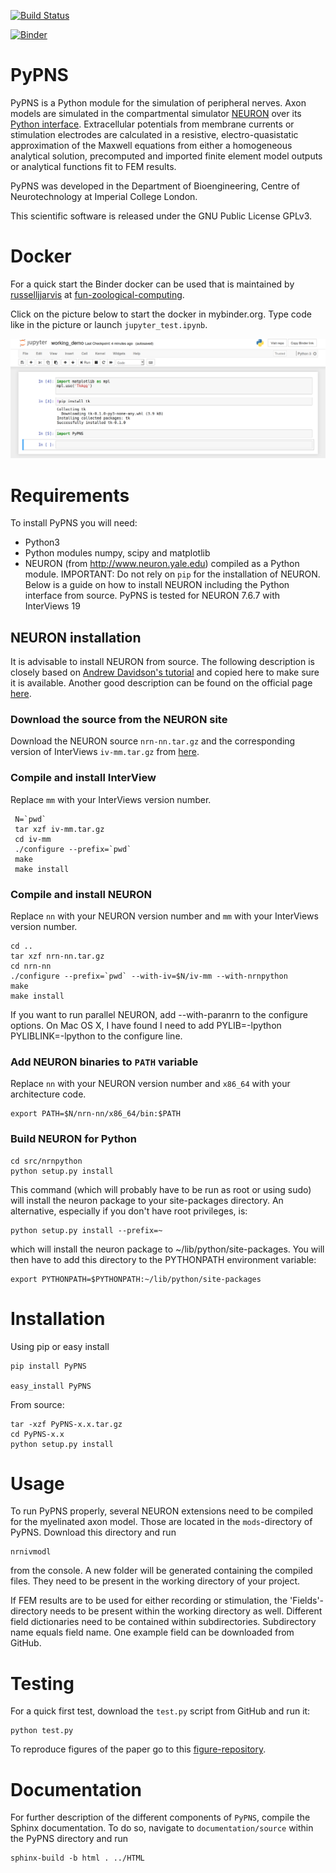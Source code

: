 

[![Build Status](https://travis-ci.com/russelljjarvis/PeripheralNervousSystem.svg?branch=master)](https://travis-ci.com/russelljjarvis/PeripheralNervousSystem)

[![Binder](https://mybinder.org/badge_logo.svg)](https://mybinder.org/v2/gh/fun-zoological-computing/PyPNS/master)

# PyPNS

PyPNS is a Python module for the simulation of peripheral nerves. Axon models are simulated in the compartmental simulator [NEURON](http://www.neuron.yale.edu/neuron) over its [Python interface](http://www.frontiersin.org/neuroinformatics/10.3389/neuro.11.001.2009/abstract). Extracellular potentials from membrane currents or stimulation electrodes are calculated in a resistive, electro-quasistatic approximation of the Maxwell equations from either a homogeneous analytical solution, precomputed and imported finite element model outputs or analytical functions fit to FEM results.

PyPNS was developed in the Department of Bioengineering, Centre of Neurotechnology at Imperial College London.

This scientific software is released under the GNU Public License GPLv3.

# Docker

For a quick start the Binder docker can be used that is maintained by [russelljjarvis](https://github.com/russelljjarvis) at [fun-zoological-computing](https://github.com/fun-zoological-computing/PyPNS).

Click on the picture below to start the docker in mybinder.org. Type code like in the picture or launch `jupyter_test.ipynb`.

[![PyPNS_build.png](PyPNS_build.png)](https://mybinder.org/v2/gh/fun-zoological-computing/PyPNS/master)

# Requirements

To install PyPNS you will need:

- Python3
- Python modules numpy, scipy and matplotlib
- NEURON (from http://www.neuron.yale.edu) compiled as a Python module. IMPORTANT: Do not rely on `pip` for the installation of NEURON. Below is a guide on how to install NEURON including the Python interface from source. PyPNS is tested for NEURON 7.6.7 with InterViews 19

## NEURON installation

It is advisable to install NEURON from source. The following description is closely based on [Andrew Davidson's tutorial](http://andrewdavison.info/notes/installation-neuron-python/) and copied here to make sure it is available. Another good description can be found on the official page [here](https://www.neuron.yale.edu/neuron/download/compile_linux).

### Download the source from the NEURON site

Download the NEURON source `nrn-nn.tar.gz`
 and the corresponding version of InterViews `iv-mm.tar.gz` from [here](https://neuron.yale.edu/neuron/download/getstd).
 
 ### Compile and install InterView

Replace `mm` with your InterViews version number.

```
 N=`pwd`
 tar xzf iv-mm.tar.gz
 cd iv-mm
 ./configure --prefix=`pwd`
 make
 make install
````

### Compile and install NEURON

Replace `nn` with your NEURON version number and `mm` with your InterViews version number.

```
cd ..
tar xzf nrn-nn.tar.gz
cd nrn-nn
./configure --prefix=`pwd` --with-iv=$N/iv-mm --with-nrnpython
make
make install
```

If you want to run parallel NEURON, add --with-paranrn to the configure options. On Mac OS X, I have found I need to add PYLIB=-lpython PYLIBLINK=-lpython to the configure line.

### Add NEURON binaries to `PATH` variable

Replace `nn` with your NEURON version number and `x86_64` with your architecture code.

```
export PATH=$N/nrn-nn/x86_64/bin:$PATH
```

### Build NEURON for Python

```
cd src/nrnpython
python setup.py install
```

This command (which will probably have to be run as root or using sudo) will install the neuron package to your site-packages directory. An alternative, especially if you don't have root privileges, is:

```
python setup.py install --prefix=~
```

which will install the neuron package to ~/lib/python/site-packages. You will then have to add this directory to the PYTHONPATH environment variable:

```
export PYTHONPATH=$PYTHONPATH:~/lib/python/site-packages
```

# Installation

Using pip or easy install

	pip install PyPNS

	easy_install PyPNS

From source:

    tar -xzf PyPNS-x.x.tar.gz
    cd PyPNS-x.x
    python setup.py install


# Usage


To run PyPNS properly, several NEURON extensions need to be compiled for the myelinated axon model. Those are located in the `mods`-directory of PyPNS. Download this directory and run

	nrnivmodl

from the console. A new folder will be generated containing the compiled files. They need to be present in the working directory of your project.

If FEM results are to be used for either recording or stimulation, the 'Fields'-directory needs to be present within the working directory as well. Different field dictionaries need to be contained within subdirectories. Subdirectory name equals field name. One example field can be downloaded from GitHub.

# Testing

For a quick first test, download the `test.py` script from GitHub and run it:

```
python test.py
```

To reproduce figures of the paper go to this [figure-repository](https://github.com/cahelu/PyPNS-PaperFigures).

# Documentation

For further description of the different components of `PyPNS`, compile the Sphinx documentation. To do so, navigate to `documentation/source` within the PyPNS directory and run

	sphinx-build -b html . ../HTML
    


